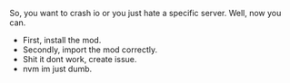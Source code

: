 So, you want to crash io or you just hate a specific server. Well, now you can.
- First, install the mod.
- Secondly, import the mod correctly.
- Shit it dont work, create issue.
- nvm im just dumb.
